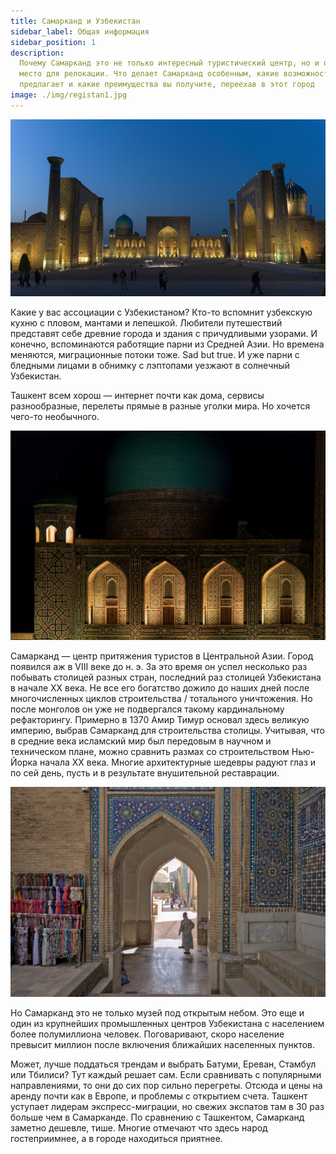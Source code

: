 ```yaml
---
title: Самарканд и Узбекистан
sidebar_label: Общая информация
sidebar_position: 1
description:
  Почему Самарканд это не только интересный туристический центр, но и отличное
  место для релокации. Что делает Самарканд особенным, какие возможности он
  предлагает и какие преимущества вы получите, переехав в этот город
image: ./img/registan1.jpg
---
```


<head>
  <title>Самарканд и Узбекистан</title>
  <meta property="og:title" content="Самарканд и Узбекистан" />
</head>

![Регистан](./img/registan1.jpg)

Какие у вас ассоциации с Узбекистаном? Кто-то вспомнит узбекскую кухню с пловом,
мантами и лепешкой. Любители путешествий представят себе древние города и здания
с причудливыми узорами. И конечно, вспоминаются работящие парни из Средней Азии.
Но времена меняются, миграционные потоки тоже. Sad but true. И уже парни с
бледными лицами в обнимку с лэптопами уезжают в солнечный Узбекистан.

Ташкент всем хорош — интернет почти как дома, сервисы разнообразные, перелеты
прямые в разные уголки мира. Но хочется чего-то необычного.

![Регистан](./img/registan2.jpg)

Самарканд — центр притяжения туристов в Центральной Азии. Город появился аж в
VIII веке до н. э. За это время он успел несколько раз побывать столицей разных
стран, последний раз столицей Узбекистана в начале XX века. Не все его богатство
дожило до наших дней после многочисленных циклов строительства / тотального
уничтожения. Но после монголов он уже не подвергался такому кардинальному
рефакторингу. Примерно в 1370 Амир Тимур основал здесь великую империю, выбрав
Самарканд для строительства столицы. Учитывая, что в средние века исламский мир
был передовым в научном и техническом плане, можно сравнить размах со
строительством Нью-Йорка начала XX века. Многие архитектурные шедевры радуют
глаз и по сей день, пусть и в результате внушительной реставрации.

![Шахи Зинда](./img/shah-i-zinda.jpg)

Но Самарканд это не только музей под открытым небом. Это еще и один из
крупнейших промышленных центров Узбекистана с населением более полумиллиона
человек. Поговаривают, скоро население превысит миллион после включения
ближайших населенных пунктов.

Может, лучше поддаться трендам и выбрать Батуми, Ереван, Стамбул или Тбилиси?
Тут каждый решает сам. Если сравнивать с популярными направлениями, то они до
сих пор сильно перегреты. Отсюда и цены на аренду почти как в Европе, и проблемы
с открытием счета. Ташкент уступает лидерам экспресс-миграции, но свежих
экспатов там в 30 раз больше чем в Самарканде. По сравнению с Ташкентом,
Самарканд заметно дешевле, тише. Многие отмечают что здесь народ гостеприимнее,
а в городе находиться приятнее.
